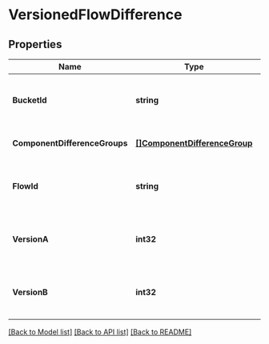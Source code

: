 # VersionedFlowDifference

## Properties
Name | Type | Description | Notes
------------ | ------------- | ------------- | -------------
**BucketId** | **string** | The id of the bucket that the flow is stored in. | [optional] [default to null]
**ComponentDifferenceGroups** | [**[]ComponentDifferenceGroup**](ComponentDifferenceGroup.md) |  | [optional] [default to null]
**FlowId** | **string** | The id of the flow that is being examined. | [optional] [default to null]
**VersionA** | **int32** | The earlier version from the diff operation. | [optional] [default to null]
**VersionB** | **int32** | The latter version from the diff operation. | [optional] [default to null]

[[Back to Model list]](../README.md#documentation-for-models) [[Back to API list]](../README.md#documentation-for-api-endpoints) [[Back to README]](../README.md)

